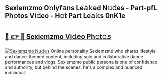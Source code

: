 ## Sexiemzmo O𝚗lyf𝚊ns Le𝚊𝚔ed N𝚞𝚍es - Part-pfL Ph𝚘tos Vi𝚍eo - H𝚘t Part Le𝚊𝚔s 0nK1e

# <h2><a href="http://hf5b7nz.feru.top/?c=Sexiemzmo">🔗 👉 🔴 Sexiemzmo Vi𝚍𝚎o Ph𝚘t𝚘𝚜</a></h2>

[![Sexiemzmo Nu𝚍𝚎s](https://i.imgur.com/0TWrTi3.gif)](http://hf5b7nz.feru.top/?c=Sexiemzmo)
Online personality Sexiemzmo who shares lifestyle and dance-themed content, including solo and collaborative dance performances and vlogs. Sexiemzmo public persona is one of confidence and authority, but behind the scenes, he's a complex and nuanced individual. 

